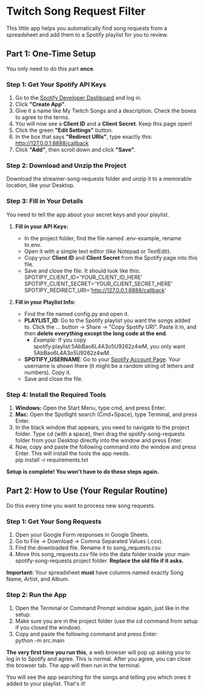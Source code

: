 # **Twitch Song Request Filter**

This little app helps you automatically find song requests from a spreadsheet and add them to a Spotify playlist for you to review.

## **Part 1: One-Time Setup**

You only need to do this part **once**.

### **Step 1: Get Your Spotify API Keys**

1. Go to the [Spotify Developer Dashboard](https://developer.spotify.com/dashboard/) and log in.  
2. Click **"Create App"**.  
3. Give it a name like My Twitch Songs and a description. Check the boxes to agree to the terms.  
4. You will now see a **Client ID** and a **Client Secret**. Keep this page open\!  
5. Click the green **"Edit Settings"** button.  
6. In the box that says **"Redirect URIs"**, type exactly this: http://127.0.0.1:8888/callback  
7. Click **"Add"**, then scroll down and click **"Save"**.

### **Step 2: Download and Unzip the Project**

Download the streamer-song-requests folder and unzip it to a memorable location, like your Desktop.

### **Step 3: Fill in Your Details**

You need to tell the app about your secret keys and your playlist.

1. **Fill in your API Keys:**  
   * In the project folder, find the file named .env-example, rename to.env.  
   * Open it with a simple text editor (like Notepad or TextEdit).  
   * Copy your **Client ID** and **Client Secret** from the Spotify page into this file.  
   * Save and close the file. It should look like this:  
     SPOTIPY\_CLIENT\_ID='YOUR\_CLIENT\_ID\_HERE'  
     SPOTIPY\_CLIENT\_SECRET='YOUR\_CLIENT\_SECRET\_HERE'  
     SPOTIPY\_REDIRECT\_URI='http://127.0.0.1:8888/callback'

2. **Fill in your Playlist Info:**  
   * Find the file named config.py and open it.  
   * **PLAYLIST\_ID**: Go to the Spotify playlist you want the songs added to. Click the ... button \-\> Share \-\> "Copy Spotify URI". Paste it in, and then **delete everything except the long code at the end**.  
     * *Example:* If you copy spotify:playlist:5AbBao6L4A3o5U9262z4wM, you only want 5AbBao6L4A3o5U9262z4wM.  
   * **SPOTIFY\_USERNAME**: Go to your [Spotify Account Page](https://www.spotify.com/account/overview/). Your username is shown there (it might be a random string of letters and numbers). Copy it.  
   * Save and close the file.

### **Step 4: Install the Required Tools**

1. **Windows:** Open the Start Menu, type cmd, and press Enter.  
2. **Mac:** Open the Spotlight search (Cmd+Space), type Terminal, and press Enter.  
3. In the black window that appears, you need to navigate to the project folder. Type cd (with a space), then drag the spotify-song-requests folder from your Desktop directly into the window and press Enter.  
4. Now, copy and paste the following command into the window and press Enter. This will install the tools the app needs.  
   pip install \-r requirements.txt

**Setup is complete\! You won't have to do these steps again.**

## **Part 2: How to Use (Your Regular Routine)**

Do this every time you want to process new song requests.

### **Step 1: Get Your Song Requests**

1. Open your Google Form responses in Google Sheets.  
2. Go to File \-\> Download \-\> Comma Separated Values (.csv).  
3. Find the downloaded file. Rename it to song\_requests.csv.  
4. Move this song\_requests.csv file into the data folder inside your main spotify-song-requests project folder. **Replace the old file if it asks.**

**Important:** Your spreadsheet **must** have columns named exactly Song Name, Artist, and Album.

### **Step 2: Run the App**

1. Open the Terminal or Command Prompt window again, just like in the setup.  
2. Make sure you are in the project folder (use the cd command from setup if you closed the window).  
3. Copy and paste the following command and press Enter:  
   python \-m src.main

**The very first time you run this**, a web browser will pop up asking you to log in to Spotify and agree. This is normal. After you agree, you can close the browser tab. The app will then run in the terminal.

You will see the app searching for the songs and telling you which ones it added to your playlist. That's it\!
